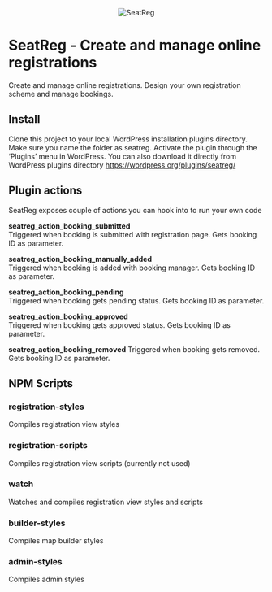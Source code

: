 <p align="center">
    <img src="img/seatreg.png" alt="SeatReg">
</p>


# SeatReg - Create and manage online registrations
Create and manage online registrations. Design your own registration scheme and manage bookings.

## Install
Clone this project to your local WordPress installation plugins directory. Make sure you name the folder as seatreg.
Activate the plugin through the ‘Plugins’ menu in WordPress. You can also download it directly from WordPress plugins directory https://wordpress.org/plugins/seatreg/

## Plugin actions
SeatReg exposes couple of actions you can hook into to run your own code

**seatreg_action_booking_submitted**\
Triggered when booking is submitted with registration page. Gets booking ID as parameter.

**seatreg_action_booking_manually_added**\
Triggered when booking is added with booking manager. Gets booking ID as parameter.

**seatreg_action_booking_pending**\
Triggered when booking gets pending status. Gets booking ID as parameter.

**seatreg_action_booking_approved**\
Triggered when booking gets approved status. Gets booking ID as parameter.

**seatreg_action_booking_removed**
Triggered when booking gets removed. Gets booking ID as parameter.


## NPM Scripts

### registration-styles
Compiles registration view styles

### registration-scripts
Compiles registration view scripts (currently not used)

### watch
Watches and compiles registration view styles and scripts

### builder-styles
Compiles map builder styles

### admin-styles
Compiles admin styles
